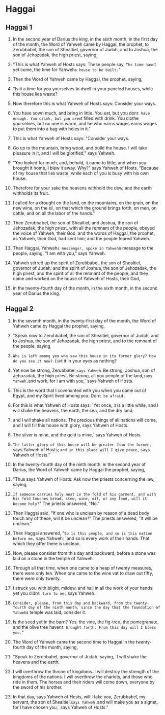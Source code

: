 # Haggai

## Haggai 1

1. In the second year of Darius the king, in the sixth month, in the first day of the month, the Word of Yahweh came by Haggai, the prophet, to Zerubbabel, the son of Shealtiel, governor of Judah, and to Joshua, the son of Jehozadak, the high priest, saying,

2. "This is what Yahweh of Hosts says: These people say, `The time hasn`t yet come, the time for Yahweh`s house to be built.`"

3. Then the Word of Yahweh came by Haggai, the prophet, saying,

4. "Is it a time for you yourselves to dwell in your paneled houses, while this house lies waste?

5. Now therefore this is what Yahweh of Hosts says: Consider your ways.

6. You have sown much, and bring in little. You eat, but you don`t have enough. You drink, but you aren`t filled with drink. You clothe yourselves, but no one is warm, and he who earns wages earns wages to put them into a bag with holes in it."

7. This is what Yahweh of Hosts says: "Consider your ways.

8. Go up to the mountain, bring wood, and build the house. I will take pleasure in it, and I will be glorified," says Yahweh.

9. "You looked for much, and, behold, it came to little; and when you brought it home, I blew it away. Why?" says Yahweh of Hosts, "Because of my house that lies waste, while each of you is busy with his own house.

10. Therefore for your sake the heavens withhold the dew, and the earth withholds its fruit.

11. I called for a drought on the land, on the mountains, on the grain, on the new wine, on the oil, on that which the ground brings forth, on men, on cattle, and on all the labor of the hands."

12. Then Zerubbabel, the son of Shealtiel, and Joshua, the son of Jehozadak, the high priest, with all the remnant of the people, obeyed the voice of Yahweh, their God, and the words of Haggai, the prophet, as Yahweh, their God, had sent him; and the people feared Yahweh.

13. Then Haggai, Yahweh`s messenger, spoke in Yahweh`s message to the people, saying, "I am with you," says Yahweh.

14. Yahweh stirred up the spirit of Zerubbabel, the son of Shealtiel, governor of Judah, and the spirit of Joshua, the son of Jehozadak, the high priest, and the spirit of all the remnant of the people; and they came and worked on the house of Yahweh of Hosts, their God,

15. in the twenty-fourth day of the month, in the sixth month, in the second year of Darius the king.

## Haggai 2

1. In the seventh month, in the twenty-first day of the month, the Word of Yahweh came by Haggai the prophet, saying,

2. "Speak now to Zerubbabel, the son of Shealtiel, governor of Judah, and to Joshua, the son of Jehozadak, the high priest, and to the remnant of the people, saying,

3. `Who is left among you who saw this house in its former glory? How do you see it now? Isn`t it in your eyes as nothing?

4. Yet now be strong, Zerubbabel,` says Yahweh. `Be strong, Joshua, son of Jehozadak, the high priest. Be strong, all you people of the land,` says Yahweh, `and work, for I am with you,` says Yahweh of Hosts.

5. This is the word that I covenanted with you when you came out of Egypt, and my Spirit lived among you. Don`t be afraid.`

6. For this is what Yahweh of Hosts says: `Yet once, it is a little while, and I will shake the heavens, the earth, the sea, and the dry land;

7. and I will shake all nations. The precious things of all nations will come, and I will fill this house with glory, says Yahweh of Hosts.

8. The silver is mine, and the gold is mine,` says Yahweh of Hosts.

9. `The latter glory of this house will be greater than the former,` says Yahweh of Hosts; `and in this place will I give peace,` says Yahweh of Hosts."

10. In the twenty-fourth day of the ninth month, in the second year of Darius, the Word of Yahweh came by Haggai the prophet, saying,

11. "Thus says Yahweh of Hosts: Ask now the priests concerning the law, saying,

12. `If someone carries holy meat in the fold of his garment, and with his fold touches bread, stew, wine, oil, or any food, will it become holy?`"     The priests answered, "No."

13. Then Haggai said, "If one who is unclean by reason of a dead body touch any of these, will it be unclean?"     The priests answered, "It will be unclean."

14. Then Haggai answered, "`So is this people, and so is this nation before me,` says Yahweh; `and so is every work of their hands. That which they offer there is unclean.

15. Now, please consider from this day and backward, before a stone was laid on a stone in the temple of Yahweh.

16. Through all that time, when one came to a heap of twenty measures, there were only ten. When one came to the wine vat to draw out fifty, there were only twenty.

17. I struck you with blight, mildew, and hail in all the work of your hands; yet you didn`t turn to me,` says Yahweh.

18. `Consider, please, from this day and backward, from the twenty-fourth day of the ninth month, since the day that the foundation of Yahweh`s temple was laid, consider it.

19. Is the seed yet in the barn? Yes, the vine, the fig-tree, the pomegranate, and the olive tree haven`t brought forth. From this day will I bless you.`"

20. The Word of Yahweh came the second time to Haggai in the twenty-fourth day of the month, saying,

21. "Speak to Zerubbabel, governor of Judah, saying, `I will shake the heavens and the earth.

22. I will overthrow the throne of kingdoms. I will destroy the strength of the kingdoms of the nations. I will overthrow the chariots, and those who ride in them. The horses and their riders will come down, everyone by the sword of his brother.

23. In that day, says Yahweh of Hosts, will I take you, Zerubbabel, my servant, the son of Shealtiel,` says Yahweh, `and will make you as a signet, for I have chosen you,` says Yahweh of Hosts."


